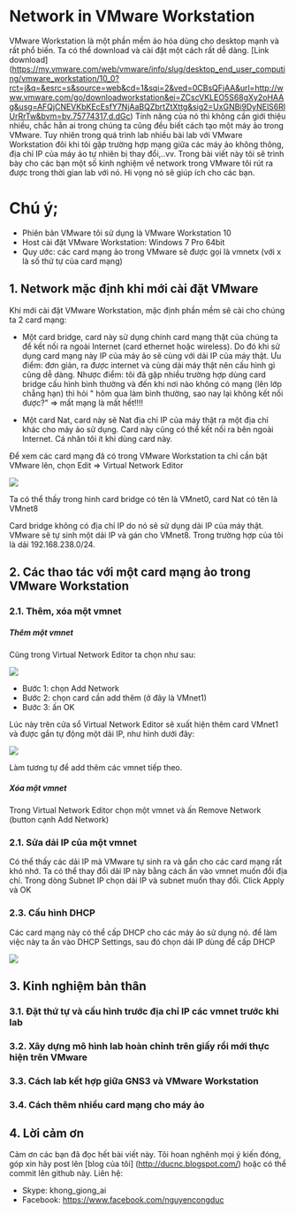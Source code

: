 Network in VMware Workstation 
======

VMware Workstation là một phần mềm ảo hóa dùng cho desktop mạnh và rất phổ biến. Ta có thể download và cài đặt một cách rất dễ dàng. [Link download] (https://my.vmware.com/web/vmware/info/slug/desktop_end_user_computing/vmware_workstation/10_0?rct=j&q=&esrc=s&source=web&cd=1&sqi=2&ved=0CBsQFjAA&url=http://www.vmware.com/go/downloadworkstation&ei=ZCscVKLEO5S68gXy2oHAAg&usg=AFQjCNEVKbKEcEsfY7NjAaBQZbrtZtXttg&sig2=UxGNBi9DyNElS6RlUrRrTw&bvm=bv.75774317,d.dGc)
Tính năng của nó thì không cần giới thiệu nhiều, chắc hẳn ai trong chúng ta cũng đều biết cách tạo một máy ảo trong VMware. Tuy nhiên trong quá trình lab nhiều bài lab với VMware Workstation đôi khi tôi gặp trường hợp mạng giữa các máy ảo không thông, địa chỉ IP của máy ảo tự nhiên bị thay đổi,..vv.
Trong bài viết này tôi sẽ trình bày cho các bạn một số kinh nghiệm về network trong VMware tôi rút ra được trong thời gian lab với nó. Hi vọng nó sẽ giúp ích cho các bạn.

# Chú ý;
- Phiên bản VMware tôi sử dụng là VMware Workstation 10
- Host cài đặt VMware Workstation: Windows 7 Pro 64bit
- Quy ước: các card mạng ảo trong VMware sẽ được gọi là vmnetx (với x là số thứ tự của card mạng)

## 1. Network mặc định khi mới cài đặt VMware

Khi mới cài đặt VMware Workstation, mặc định phần mềm sẽ cài cho chúng ta 2 card mạng: 

- Một card bridge, card này sử dụng chính card mạng thật của chúng ta để kết nối ra ngoài Internet (card ethernet hoặc wireless). Do đó khi sử dụng card mạng này IP của máy ảo sẽ cùng với dải IP của máy thật.
Ưu điểm: đơn giản, ra được internet và cùng dải máy thật nên cấu hình gì cũng dễ dàng.
Nhược điểm: tôi đã gặp nhiều trường hợp dùng card bridge cấu hình bình thường và đến khi nơi nào không có mạng (lên lớp chẳng hạn) thì hỏi " hôm qua làm bình thường, sao nay lại không kết nối được?"
=> mất mạng là mất hết!!!!

- Một card Nat, card này sẽ Nat địa chỉ IP của máy thật ra một địa chỉ khác cho máy ảo sử dụng. Card này cũng có thể kết nối ra bên ngoài Internet.
Cá nhân tôi ít khi dùng card này.

Để xem các card mạng đã có trong VMware Workstation ta chỉ cần bật VMware lên, chọn Edit => Virtual Network Editor 

<img src=http://i.imgur.com/HQ6C3Np.png>

Ta có thể thấy trong hình card bridge có tên là VMnet0, card Nat có tên là VMnet8

Card bridge không có địa chỉ IP do nó sẽ sử dụng dải IP của máy thật. VMware sẽ tự sinh một dải IP và gán cho VMnet8. Trong trường hợp của tôi là dải 192.168.238.0/24.

## 2. Các thao tác với một card mạng ảo trong VMware Workstation

### 2.1. Thêm, xóa một vmnet

##### Thêm một vmnet

Cũng trong Virtual Network Editor ta chọn như sau:

<img src=http://i.imgur.com/c5H2lOL.png>

- Bước 1: chọn Add Network
- Bước 2: chọn card cần add thêm (ở đây là VMnet1)
- Bước 3: ấn OK

Lúc này trên cửa sổ Virtual Network Editor sẽ xuất hiện thêm card VMnet1 và được gắn tự động một dải IP, như hình dưới đây:

<img src=http://i.imgur.com/K6DCSG8.png>

Làm tương tự để add thêm các vmnet tiếp theo.

##### Xóa một vmnet

Trong Virtual Network Editor chọn một vmnet và ấn Remove Network (button cạnh Add Network)

### 2.1. Sửa dải IP của một vmnet

Có thể thấy các dải IP mà VMware tự sinh ra và gắn cho các card mạng rất khó nhớ. Ta có thể thay đổi dải IP này bằng cách ấn vào vmnet muốn đổi địa chỉ.
Trong dòng Subnet IP chọn dải IP và subnet muốn thay đổi.
Click Apply và OK

### 2.3. Cấu hình DHCP

Các card mạng này có thể cấp DHCP cho các máy ảo sử dụng nó.
để làm việc này ta ấn vào DHCP Settings, sau đó chọn dải IP dùng để cấp DHCP

<img src=http://i.imgur.com/RbgHKPE.png>

## 3. Kinh nghiệm bản thân

### 3.1. Đặt thứ tự và cấu hình trước địa chỉ IP các vmnet trước khi lab

### 3.2. Xây dựng mô hình lab hoàn chỉnh trên giấy rồi mới thực hiện trên VMware

### 3.3. Cách lab kết hợp giữa GNS3 và VMware Workstation

### 3.4. Cách thêm nhiều card mạng cho máy ảo 

## 4. Lời cảm ơn

Cảm ơn các bạn đã đọc hết bài viết này. Tôi hoan nghênh mọi ý kiến đóng, góp xin hãy post lên [blog của tôi] (http://ducnc.blogspot.com/) hoặc có thể commit lên github này.
Liên hệ:
- Skype: khong_giong_ai
- Facebook: https://www.facebook.com/nguyencongduc


